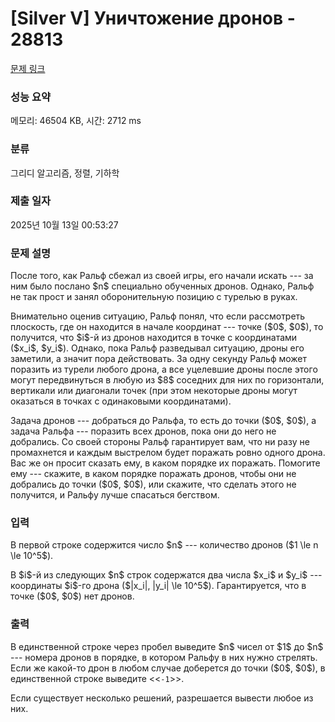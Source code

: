 # [Silver V] Уничтожение дронов - 28813 

[문제 링크](https://www.acmicpc.net/problem/28813) 

### 성능 요약

메모리: 46504 KB, 시간: 2712 ms

### 분류

그리디 알고리즘, 정렬, 기하학

### 제출 일자

2025년 10월 13일 00:53:27

### 문제 설명

<p>После того, как Ральф сбежал из своей игры, его начали искать --- за ним было послано $n$ специально обученных дронов. Однако, Ральф не так прост и занял оборонительную позицию с турелью в руках.</p>

<p>Внимательно оценив ситуацию, Ральф понял, что если рассмотреть плоскость, где он находится в начале координат --- точке ($0$, $0$), то получится, что $i$-й из дронов находится в точке с координатами ($x_i$, $y_i$). Однако, пока Ральф разведывал ситуацию, дроны его заметили, а значит пора действовать. За одну секунду Ральф может поразить из турели любого дрона, а все уцелевшие дроны после этого могут передвинуться в любую из $8$ соседних для них по горизонтали, вертикали или диагонали точек (при этом некоторые дроны могут оказаться в точках с одинаковыми координатами).</p>

<p>Задача дронов --- добраться до Ральфа, то есть до точки ($0$, $0$), а задача Ральфа --- поразить всех дронов, пока они до него не добрались. Со своей стороны Ральф гарантирует вам, что ни разу не промахнется и каждым выстрелом будет поражать ровно одного дрона. Вас же он просит сказать ему, в каком порядке их поражать. Помогите ему --- скажите, в каком порядке поражать дронов, чтобы они не добрались до точки ($0$, $0$), или скажите, что сделать этого не получится, и Ральфу лучше спасаться бегством.</p>

### 입력 

 <p>В первой строке содержится число $n$ --- количество дронов ($1 \le n \le 10^5$).</p>

<p>В $i$-й из следующих $n$ строк содержатся два числа $x_i$ и $y_i$ --- координаты $i$-го дрона ($|x_i|, |y_i| \le 10^5$). Гарантируется, что в точке ($0$, $0$) нет дронов.</p>

### 출력 

 <p>В единственной строке через пробел выведите $n$ чисел от $1$ до $n$ --- номера дронов в порядке, в котором Ральфу в них нужно стрелять. Если же какой-то дрон в любом случае доберется до точки ($0$, $0$), в единственной строке выведите <<<code>-1</code>>>.</p>

<p>Если существует несколько решений, разрешается вывести любое из них.</p>


